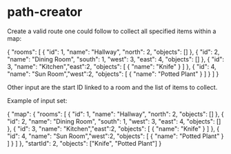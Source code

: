 # path-creator

Create a valid route one could follow to collect all specified items within a map:

{
"rooms": [
       { "id": 1, "name": "Hallway", "north": 2, "objects": [] },
       { "id": 2, "name": "Dining Room", "south": 1, "west": 3, "east": 4, "objects": [] },
       { "id": 3, "name": "Kitchen","east":2, "objects": [ { "name": "Knife" } ] },
       { "id": 4, "name": "Sun Room","west":2, "objects": [ { "name": "Potted Plant" } ] }
     ]
}

Other input are the start ID linked to a room and the list of items to collect.

Example of input set:

{
  "map": {
    "rooms": [
    { "id": 1, "name": "Hallway", "north": 2, "objects": [] },
           { "id": 2, "name": "Dining Room", "south": 1, "west": 3, "east": 4, "objects": [] },
           { "id": 3, "name": "Kitchen","east":2, "objects": [ { "name": "Knife" } ] },
           { "id": 4, "name": "Sun Room","west":2, "objects": [ { "name": "Potted Plant" } ] }
    ]
  },
  "startId": 2,
  "objects": ["Knife", "Potted Plant"]
}
